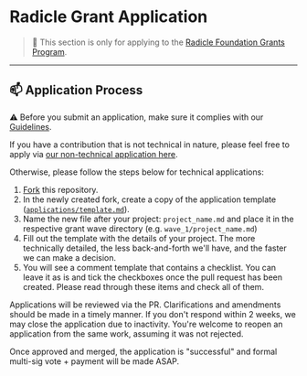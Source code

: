 # Radicle Grant Application <!-- omit in toc -->

> **:loudspeaker:** This section is only for applying to the [Radicle Foundation Grants Program](https://github.com/radicle-dev/radicle-grants).

---

## :mailbox: Application Process

:warning: Before you submit an application, make sure it complies with our [Guidelines](https://github.com/radicle-dev/radicle-grants#guidelines).

If you have a contribution that is not technical in nature, please feel free to apply via [our non-technical application here](https://docs.google.com/forms/d/e/1FAIpQLSdpzrxNQIOGKT2sfr5zkQysCa_v1RPZt4oVO6zCuPKX-GIUEw/viewform?usp=sf_link).

Otherwise, please follow the steps below for technical applications:
   1. [Fork](https://github.com/radicle-dev/radicle-grants/fork) this repository.
   2. In the newly created fork, create a copy of the application template 
      ([`applications/template.md`](template.md)). 
   3. Name the new file after your project: `project_name.md` and place it in the respective grant wave directory (e.g. `wave_1/project_name.md`)
   4. Fill out the template with the details of your project. The more technically detailed, the less back-and-forth 
      we'll have, and the faster we can make a decision.
   5. You will see a comment template that contains a checklist. You can leave it as is and tick the checkboxes once the pull request has been created. Please read through these items and check all of them.

Applications will be reviewed via the PR. Clarifications and amendments should be made in a timely manner. If you don't respond within 2 weeks, we may close the application due to inactivity. You're welcome to reopen an application from the same work, assuming it was not rejected.

Once approved and merged, the application is "successful" and formal multi-sig vote + payment will be made ASAP.
